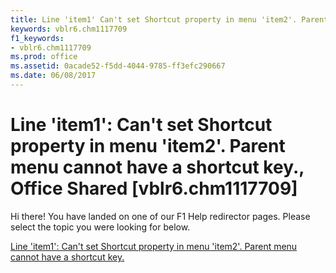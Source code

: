```yaml
---
title: Line 'item1' Can't set Shortcut property in menu 'item2'. Parent menu cannot have a shortcut key., Office Shared [vblr6.chm1117709]
keywords: vblr6.chm1117709
f1_keywords:
- vblr6.chm1117709
ms.prod: office
ms.assetid: 0acade52-f5dd-4044-9785-ff3efc290667
ms.date: 06/08/2017
---
```



# Line 'item1': Can't set Shortcut property in menu 'item2'. Parent menu cannot have a shortcut key., Office Shared [vblr6.chm1117709]

Hi there! You have landed on one of our F1 Help redirector pages. Please select the topic you were looking for below.

[Line 'item1': Can't set Shortcut property in menu 'item2'. Parent menu cannot have a shortcut key.](http://msdn.microsoft.com/library/fabb46ea-3969-ea1f-e5b0-5f502b78d69c%28Office.15%29.aspx)

